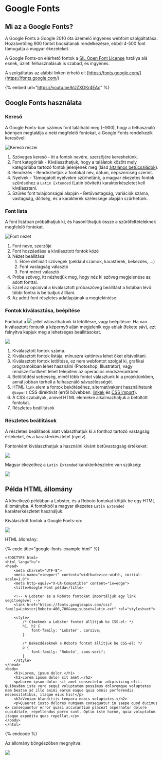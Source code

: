 # Google Fonts

## Mi az a Google Fonts?

A Google Fonts a Google 2010 óta üzemelő ingyenes webfont szolgáltatása. Hozzávetőleg 900 fontot bocsátanak rendelkezésre, ebből 4-500 font támogatja a magyar ékezeteket.

A Google Fonts-on elérhető fontok a [SIL Open Font License](https://en.wikipedia.org/wiki/SIL_Open_Font_License) hatálya alá esnek, üzleti felhasználásuk is szabad, és ingyenes.

A szolgáltatás az alábbi linken érhető el: [https://fonts.google.com/](https://fonts.google.com/)

{% embed url="https://youtu.be/kUZXOKr4EAc" %}

## Google Fonts használata

### Kereső 

A Google Fonts-ban számos font található meg \(~900\), hogy a felhasználó könnyen megtalálja a neki megfelelő fontokat, a Google Fonts rendelkezik keresővel:

![Keres&#x151; r&#xE9;szei](../.gitbook/assets/gf-1.png)

1. Szöveges kereső - itt a fontok nevére, szerzőjére kereshetünk.
2. Font kategóriák - Kiválaszthatjuk, hogy a találatok között mely kategóriába tartozó fontok jelenjenek meg \(lásd [általános betűcsaládok](https://digikiad.gitbook.io/digitalis-kiadvanyok/css/szoevegek-szoevegkoezi-elemek#betutipusok-betucsaladok)\).
3. Rendezés - Rendezhetjük a fontokat név, dátum, népszerűség szerint.
4. Nyelvek - Támogatott nyelvekre szűrhetünk, a magyar ékezetes fontok szűréséhez a `Latin Extended` \(Latin bővített\) karakterkészletet kell kiválasztani.
5. Szűrés font tulajdonságai alapján - Betűvastagság, variációk száma, vastagság, dőltség, és a karakterek szélessége alapján szűrhetünk.

### Font lista

A font listában próbálhatjuk ki, és hasonlíthatjuk össze a szűrőfeltételeknek megfelelő fontokat.

![Font n&#xE9;zet](../.gitbook/assets/gf-2.png)

1. Font neve, szerzője
2. Font hozzáadása a kiválasztott fontok közé
3. Nézet beállításai
   1. Előre definiált szövegek \(például számok, karakterek, bekezdés, ...\)
   2. Font vastagság választó
   3. Font méret választó
4. Próba szöveg, itt nézhetjük meg, hogy néz ki szöveg megjelenése az adott fonttal.
5. Ezzel az opcióval a kiválasztott próbaszöveg beállítást a listában lévő többi fontra is be tudjuk állítani.
6. Az adott font részletes adatlapjának a megtekintése.

### Fontok kiválasztása, beépítése

Fontokat a ![](../.gitbook/assets/gf-plus.png) jellel választhatunk ki letöltésre, vagy beépítésre. Ha van kiválasztott fontunk a képernyő alján megjelenik egy ablak \(fekete sáv\), ezt felnyitva kapjuk meg a lehetséges beállításokat.

![](../.gitbook/assets/gf-3.png)

1. Kiválasztott fontok száma.
2. Kiválasztott fontok listája, mínuszra kattintva lehet őket eltávolítani.
3. Kiválasztott fontok letöltése, ez nem webfontot szolgál ki, grafikai programokban lehet használni \(Photoshop, Illustrator\), vagy rendszerfontként lehet telepíteni az operációs rendszerünkben.
4. Betöltődési sebesség, minél több fontot választunk ki a projektünkben, annál jobban terheli a felhasználó sávszélességét.
5. HTML `link` elem a fontok bekötéséhez, alternatívaként használhatunk `@import` CSS direktívát \(erről bővebben: [linkek](https://digikiad.gitbook.io/digitalis-kiadvanyok/html/html-elemek#linkek) és [CSS import](https://digikiad.gitbook.io/digitalis-kiadvanyok/css/css-stilusok-felepitese#css-importalasa)\).
6. A CSS szabályok, amivel HTML elemekre alkalmazhatjuk a betöltött fontokat.
7. Részletes beállítások

### Részletes beállítások

A részletes beállítások alatt választhatjuk ki a fonthoz tartozó vastagság értékeket, és a karakterkészletet \(nyelv\).

Fontonként kiválaszthatjuk a használni kívánt betűvastagság értékeket:

![](../.gitbook/assets/gf-4.png)

Magyar ékezethez a `Latin Extended` karakterkészletre van szükség:

![](../.gitbook/assets/gf-5.png)

## Példa HTML állomány

A következő példában a Lobster, és a Roboto fontokat kötjük be egy HTML állományba. A fontokból a magyar ékezetes `Latin Extended` karakterkészletet használjuk:

Kiválasztott fontok a Google Fonts-on:

![](../.gitbook/assets/gf-7.png)

HTML állomány:

{% code title="google-fonts-example.html" %}
```markup
<!DOCTYPE html>
<html lang="hu">
<head>
    <meta charset="UTF-8">
    <meta name="viewport" content="width=device-width, initial-scale=1.0">
    <meta http-equiv="X-UA-Compatible" content="ie=edge">
    <title>Google Font példa</title>

    <!-- A Lobster és a Roboto fontokat importáljuk egy link segítségével -->
    <link href="https://fonts.googleapis.com/css?family=Lobster|Roboto:400,700&amp;subset=latin-ext" rel="stylesheet">

    <style>
        /* Címeknek a Lobster fontot állítjuk be CSS-el: */
        h1, h2 {
            font-family: 'Lobster', cursive;
        }

        /* Bekezdéseknek a Roboto fontot állítjuk be CSS-el: */
        p {
            font-family: 'Roboto', sans-serif;
        }
    </style>
</head>
<body>
    <h1>Lorem, ipsum dolor.</h1>
    <h2>Lorem ipsum dolor sit amet.</h2>
    <p>Lorem ipsum dolor sit amet consectetur adipisicing elit. Quibusdam iste vero sequi voluptatem possimus doloremque voluptates nam beatae ad illo animi earum eaque quia omnis perferendis necessitatibus, itaque eius hic!</p>
    <h2>Veniam blanditiis tempora nobis voluptates.</h2>
    <p>Quaerat iusto dolores numquam consequatur in saepe quod ducimus ex consequuntur error quasi accusantium placeat aspernatur dolore cupiditate, repellendus porro sunt. Optio iste harum, quia voluptatum itaque expedita quas repellat.</p>
</body>
</html>

```
{% endcode %}

Az állomány böngészőben megnyitva:

![](../.gitbook/assets/gf-6.png)

